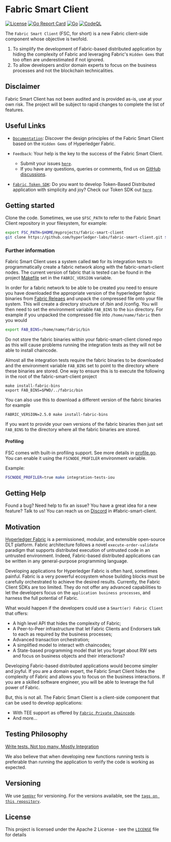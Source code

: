 # Fabric Smart Client

[![License](https://img.shields.io/badge/license-Apache%202-blue)](LICENSE)
[![Go Report Card](https://goreportcard.com/badge/github.com/hyperledger-labs/fabric-smart-client)](https://goreportcard.com/badge/github.com/hyperledger-labs/fabric-smart-client)
[![Go](https://github.com/hyperledger-labs/fabric-smart-client/actions/workflows/tests.yml/badge.svg)](https://github.com/hyperledger-labs/fabric-smart-client/actions/workflows/go.yml)
[![CodeQL](https://github.com/hyperledger-labs/fabric-smart-client/actions/workflows/codeql-analysis.yml/badge.svg)](https://github.com/hyperledger-labs/fabric-smart-client/actions/workflows/codeql-analysis.yml)

The `Fabric Smart Client` (FSC, for short) is a new Fabric client-side component whose objective is twofold.

1. To simplify the development of Fabric-based distributed application by hiding the complexity of Fabric and leveraging
  Fabric's `Hidden Gems` that too often are underestimated if not ignored.
2. To allow developers and/or domain experts to focus on the business processes and not the blockchain technicalities.

## Disclaimer

Fabric Smart Client has not been audited and is provided as-is, use at your own risk. The project will be subject to rapid changes to complete the list of features.

## Useful Links

- [`Documentation`](./docs/design.md): Discover the design principles of the Fabric Smart Client based on the
`Hidden Gems` of Hyperledger Fabric.
- `Feedback`: Your help is the key to the success of the Fabric Smart Client.
  - Submit your issues [`here`][`fabric-smart-client` Issues].
  - If you have any questions, queries or comments, find us on [GitHub discussions].

- [`Fabric Token SDK`](https://github.com/hyperledger-labs/fabric-token-sdk): Do you want to develop Token-Based Distributed
application with simplicity and joy? Check our Token SDK out [`here`](https://github.com/hyperledger-labs/fabric-token-sdk).

## Getting started

Clone the code.
Sometimes, we use `$FSC_PATH` to refer to the Fabric Smart Client repository in your filesystem, for example:

```bash
export FSC_PATH=$HOME/myprojects/fabric-smart-client
git clone https://github.com/hyperledger-labs/fabric-smart-client.git $FSC_PATH
```

### Further information

Fabric Smart Client uses a system called `NWO` for its integration tests to programmatically create a fabric network along with the fabric-smart-client nodes. The current version of fabric that is tested can be found in the project [Makefile](https://github.com/hyperledger-labs/fabric-smart-client/blob/main/Makefile) set in the `FABRIC_VERSION` variable.

In order for a fabric network to be able to be created you need to ensure you have downloaded the appropriate version of the hyperledger fabric binaries from [Fabric Releaes](https://github.com/hyperledger/fabric/releases) and unpack the compressed file onto your file system. This will create a directory structure of /bin and /config. You will then need to set the environment variable `FAB_BINS` to the `bin` directory. For example if you unpacked the compressed file into `/home/name/fabric` then you would

```bash
export FAB_BINS=/home/name/fabric/bin
```

Do not store the fabric binaries within your fabric-smart-client cloned repo as this will cause problems running the integration tests as they will not be able to install chaincode.

Almost all the integration tests require the fabric binaries to be downloaded and the environment variable `FAB_BINS` set to point to the directory where these binaries are stored. One way to ensure this is to execute the following in the root of the fabric-smart-client project

```shell
make install-fabric-bins
export FAB_BINS=$PWD/../fabric/bin
```

You can also use this to download a different version of the fabric binaries for example

```shell
FABRIC_VERSION=2.5.0 make install-fabric-bins
```

If you want to provide your own versions of the fabric binaries then just set `FAB_BINS` to the directory where all the fabric binaries are stored.

#### Profiling

FSC comes with built-in profiling support. See more details in [profile.go](https://github.com/hyperledger-labs/fabric-smart-client/blob/main/node/start/profile/profile.go).  
You can enable it using the `FSCNODE_PROFILER` environment variable.

Example:
```bash
FSCNODE_PROFILER=true make integration-tests-iou
```

## Getting Help

Found a bug? Need help to fix an issue? You have a great idea for a new feature? Talk to us! You can reach us on
[Discord](https://discord.gg/hyperledger) in #fabric-smart-client.

## Motivation

[Hyperledger Fabric]('https://www.hyperledger.org/use/fabric') is a permissioned, modular, and extensible open-source
DLT platform. Fabric architecture follows a novel `execute-order-validate` paradigm that supports distributed
execution of untrusted code in an untrusted environment. Indeed, Fabric-based distributed applications can
be written in any general-purpose programming language.

Developing applications for Hyperledger Fabric is often hard, sometimes painful. Fabric is a very powerful
ecosystem whose building blocks must be carefully orchestrated to achieve the desired results. Currently,
the Fabric Client SDKs are too limited. They do not offer any advanced capabilities to let the developers
focus on the `application business processes`, and harness the full potential of Fabric.

What would happen if the developers could use a `Smart(er) Fabric Client` that offers:

- A high level API that hides the complexity of Fabric;
- A Peer-to-Peer infrastructure that let Fabric Clients and Endorsers talk to each as required by the business processes;
- Advanced transaction orchestration;
- A simplified model to interact with chaincodes;
- A State-based programming model that let you forget about RW sets and focus on business objects and their interactions?

Developing Fabric-based distributed applications would become simpler and joyful.
If you are a domain expert, the Fabric Smart Client hides the complexity of Fabric and allows you to focus on the business interactions.
If you are a skilled software engineer, you will be able to leverage the full power of Fabric.

But, this is not all. The Fabric Smart Client is a client-side component that can be used to develop applications:

- With TEE support as offered by [`Fabric Private Chaincode`](https://github.com/hyperledger/fabric-private-chaincode).
- And more...


## Testing Philosophy

[Write tests. Not too many. Mostly Integration](https://kentcdodds.com/blog/write-tests)

We also believe that when developing new functions running tests is preferable than running the application to verify the code is working as expected.

## Versioning

We use [`SemVer`](https://semver.org/) for versioning. For the versions available, see the [`tags on this repository`](https://github.com/hyperledger-labs/fabric-smart-client/tags).

## License

This project is licensed under the Apache 2 License - see the [`LICENSE`](LICENSE) file for details

[`fabric-smart-client` Issues]: https://github.com/hyperledger-labs/fabric-smart-client/issues
[GitHub discussions]: https://github.com/hyperledger-labs/fabric-smart-client/discussions
